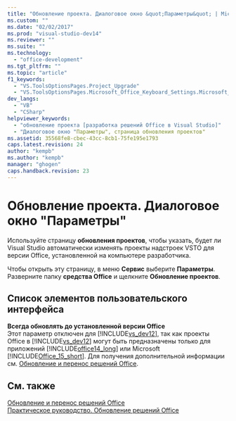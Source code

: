 ```yaml
---
title: "Обновление проекта. Диалоговое окно &quot;Параметры&quot; | Microsoft Docs"
ms.custom: ""
ms.date: "02/02/2017"
ms.prod: "visual-studio-dev14"
ms.reviewer: ""
ms.suite: ""
ms.technology: 
  - "office-development"
ms.tgt_pltfrm: ""
ms.topic: "article"
f1_keywords: 
  - "VS.ToolsOptionsPages.Project_Upgrade"
  - "VS.ToolsOptionsPages.Microsoft_Office_Keyboard_Settings.Microsoft_Office_Upgrade"
dev_langs: 
  - "VB"
  - "CSharp"
helpviewer_keywords: 
  - "обновление проекта [разработка решений Office в Visual Studio]"
  - "Диалоговое окно "Параметры", страница обновления проектов"
ms.assetid: 35568fe8-cbec-43cc-8cb1-75fe195e1793
caps.latest.revision: 24
author: "kempb"
ms.author: "kempb"
manager: "ghogen"
caps.handback.revision: 23
---
```

# Обновление проекта. Диалоговое окно &quot;Параметры&quot;
  Используйте страницу **обновления проектов**, чтобы указать, будет ли Visual Studio автоматически изменять проекты надстроек VSTO для версии Office, установленной на компьютере разработчика.  
  
 Чтобы открыть эту страницу, в меню **Сервис** выберите **Параметры**. Разверните папку **средства Office** и щелкните **Обновление проектов**.  
  
## Список элементов пользовательского интерфейса  
 **Всегда обновлять до установленной версии Office**  
 Этот параметр отключен для [!INCLUDE[vs_dev12](../vsto/includes/vs-dev12-md.md)], так как проекты Office в [!INCLUDE[vs_dev12](../vsto/includes/vs-dev12-md.md)] могут быть предназначены только для приложений [!INCLUDE[office14_long](../vsto/includes/office14-long-md.md)] или Microsoft [!INCLUDE[Office_15_short](../vsto/includes/office-15-short-md.md)]. Для получения дополнительной информации см. [Обновление и перенос решений Office](../vsto/upgrading-and-migrating-office-solutions.md).  
  
## См. также  
 [Обновление и перенос решений Office](../vsto/upgrading-and-migrating-office-solutions.md)   
 [Практическое руководство. Обновление решений Office](http://msdn.microsoft.com/ru-ru/a269e539-b717-4680-a568-2152b070347e)  
  
  